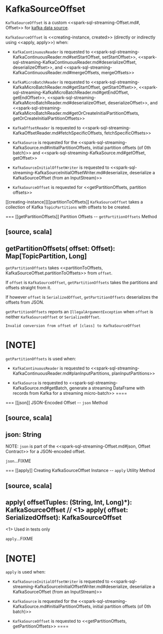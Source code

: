 # KafkaSourceOffset

`KafkaSourceOffset` is a custom <<spark-sql-streaming-Offset.md#, Offset>> for [kafka data source](kafka/index.md).

`KafkaSourceOffset` is <<creating-instance, created>> (directly or indirectly using <<apply, apply>>) when:

* `KafkaContinuousReader` is requested to <<spark-sql-streaming-KafkaContinuousReader.md#setStartOffset, setStartOffset>>, <<spark-sql-streaming-KafkaContinuousReader.md#deserializeOffset, deserializeOffset>>, and <<spark-sql-streaming-KafkaContinuousReader.md#mergeOffsets, mergeOffsets>>

* `KafkaMicroBatchReader` is requested to <<spark-sql-streaming-KafkaMicroBatchReader.md#getStartOffset, getStartOffset>>, <<spark-sql-streaming-KafkaMicroBatchReader.md#getEndOffset, getEndOffset>>, <<spark-sql-streaming-KafkaMicroBatchReader.md#deserializeOffset, deserializeOffset>>, and <<spark-sql-streaming-KafkaMicroBatchReader.md#getOrCreateInitialPartitionOffsets, getOrCreateInitialPartitionOffsets>>

* `KafkaOffsetReader` is requested to <<spark-sql-streaming-KafkaOffsetReader.md#fetchSpecificOffsets, fetchSpecificOffsets>>

* `KafkaSource` is requested for the <<spark-sql-streaming-KafkaSource.md#initialPartitionOffsets, initial partition offsets (of 0th batch)>> and <<spark-sql-streaming-KafkaSource.md#getOffset, getOffset>>

* `KafkaSourceInitialOffsetWriter` is requested to <<spark-sql-streaming-KafkaSourceInitialOffsetWriter.md#deserialize, deserialize a KafkaSourceOffset (from an InputStream)>>

* `KafkaSourceOffset` is requested for <<getPartitionOffsets, partition offsets>>

[[creating-instance]][[partitionToOffsets]]
`KafkaSourceOffset` takes a collection of Kafka `TopicPartitions` with offsets to be created.

=== [[getPartitionOffsets]] Partition Offsets -- `getPartitionOffsets` Method

[source, scala]
----
getPartitionOffsets(
  offset: Offset): Map[TopicPartition, Long]
----

`getPartitionOffsets` takes <<partitionToOffsets, KafkaSourceOffset.partitionToOffsets>> from `offset`.

If `offset` is `KafkaSourceOffset`, `getPartitionOffsets` takes the partitions and offsets straight from it.

If however `offset` is `SerializedOffset`, `getPartitionOffsets` deserializes the offsets from JSON.

`getPartitionOffsets` reports an `IllegalArgumentException` when `offset` is neither `KafkaSourceOffset` or `SerializedOffset`.

```
Invalid conversion from offset of [class] to KafkaSourceOffset
```

[NOTE]
====
`getPartitionOffsets` is used when:

* `KafkaContinuousReader` is requested to <<spark-sql-streaming-KafkaContinuousReader.md#planInputPartitions, planInputPartitions>>

* `KafkaSource` is requested to <<spark-sql-streaming-KafkaSource.md#getBatch, generate a streaming DataFrame with records from Kafka for a streaming micro-batch>>
====

=== [[json]] JSON-Encoded Offset -- `json` Method

[source, scala]
----
json: String
----

NOTE: `json` is part of the <<spark-sql-streaming-Offset.md#json, Offset Contract>> for a JSON-encoded offset.

`json`...FIXME

=== [[apply]] Creating KafkaSourceOffset Instance -- `apply` Utility Method

[source, scala]
----
apply(
  offsetTuples: (String, Int, Long)*): KafkaSourceOffset // <1>
apply(
  offset: SerializedOffset): KafkaSourceOffset
----
<1> Used in tests only

`apply`...FIXME

[NOTE]
====
`apply` is used when:

* `KafkaSourceInitialOffsetWriter` is requested to <<spark-sql-streaming-KafkaSourceInitialOffsetWriter.md#deserialize, deserialize a KafkaSourceOffset (from an InputStream)>>

* `KafkaSource` is requested for the <<spark-sql-streaming-KafkaSource.md#initialPartitionOffsets, initial partition offsets (of 0th batch)>>

* `KafkaSourceOffset` is requested to <<getPartitionOffsets, getPartitionOffsets>>
====
